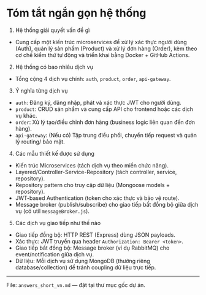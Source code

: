 # Tóm tắt ngắn gọn hệ thống

1. Hệ thống giải quyết vấn đề gì
- Cung cấp một kiến trúc microservices để xử lý xác thực người dùng (Auth), quản lý sản phẩm (Product) và xử lý đơn hàng (Order), kèm theo cơ chế kiểm thử tự động và triển khai bằng Docker + GitHub Actions.

2. Hệ thống có bao nhiêu dịch vụ
- Tổng cộng 4 dịch vụ chính: `auth`, `product`, `order`, `api-gateway`.

3. Ý nghĩa từng dịch vụ
- `auth`: Đăng ký, đăng nhập, phát và xác thực JWT cho người dùng.
- `product`: CRUD sản phẩm và cung cấp API cho frontend hoặc các dịch vụ khác.
- `order`: Xử lý tạo/điều chỉnh đơn hàng (business logic liên quan đến đơn hàng).
- `api-gateway`: (Nếu có) Tập trung điều phối, chuyển tiếp request và quản lý routing/ bảo mật.

4. Các mẫu thiết kế được sử dụng
- Kiến trúc Microservices (tách dịch vụ theo miền chức năng).
- Layered/Controller-Service-Repository (tách controller, service, repository).
- Repository pattern cho truy cập dữ liệu (Mongoose models + repository).
- JWT-based Authentication (token cho xác thực và bảo vệ route).
- Message broker (publish/subscribe) cho giao tiếp bất đồng bộ giữa dịch vụ (có util `messageBroker.js`).

5. Các dịch vụ giao tiếp như thế nào
- Giao tiếp đồng bộ: HTTP REST (Express) dùng JSON payloads.
- Xác thực: JWT truyền qua header `Authorization: Bearer <token>`.
- Giao tiếp bất đồng bộ: Message broker (ví dụ RabbitMQ) cho event/notification giữa dịch vụ.
- Dữ liệu: Mỗi dịch vụ sử dụng MongoDB (thường riêng database/collection) để tránh coupling dữ liệu trực tiếp.

---
File: `answers_short_vn.md` — đặt tại thư mục gốc dự án.
